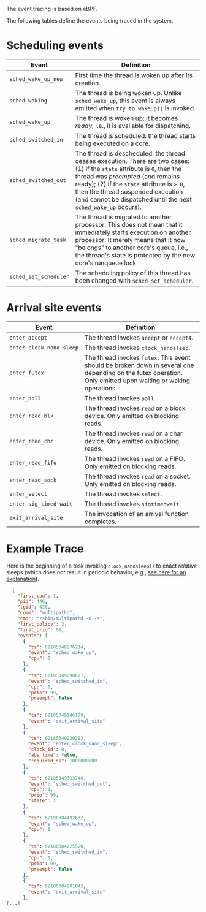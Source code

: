 The event tracing is based on eBPF.

The following tables define the events being traced in the system.

# Scheduling events

| Event | Definition |
|-------|------------|
| `sched_wake_up_new` | First time the thread is woken up after its creation. |
| `sched_waking` | The thread is being woken up. Unlike `sched_wake_up`, this event is always emitted when `try_to_wakeup()` is invoked. |
| `sched_wake_up` | The thread is woken up: it becomes _ready_, i.e., it is available for dispatching. |
| `sched_switched_in` | The thread is scheduled: the thread starts being executed on a core. |
| `sched_switched_out` | The thread is descheduled: the thread ceases execution. There are two cases: (1) if the `state` attribute is `0`, then the thread was _preempted_ (and remains ready); (2) if the `state` attribute is `> 0`, then the thread suspended execution (and cannot be dispatched until the next `sched_wake_up` occurs). |
| `sched_migrate_task` | The thread is migrated to another processor. This does not mean that it immediately starts execution on another processor. It merely means that it now "belongs" to another core's queue, i.e., the thread's state is protected by the new core's runqueue lock. |
| `sched_set_scheduler` | The scheduling policy of this thread has been changed with `sched_set_scheduler`. |

# Arrival site events

| Event | Definition |
|-------|------------|
| `enter_accept` | The thread invokes `accept` or `accept4`. |
| `enter_clock_nano_sleep` | The thread invokes `clock_nanosleep`. |
| `enter_futex` | The thread invokes `futex`. This event should be broken down in several one depending on the futex operation. Only emitted upon waiting or waking operations. |
| `enter_poll` | The thread invokes `poll` |
| `enter_read_blk` | The thread invokes `read` on a block device. Only emitted on blocking reads. |
| `enter_read_chr` | The thread invokes `read` on a char device. Only emitted on blocking reads. |
| `enter_read_fifo` | The thread invokes `read` on a FIFO. Only emitted on blocking reads. |
| `enter_read_sock` | The thread invokes `read` on a socket. Only emitted on blocking reads. |
| `enter_select` | The thread invokes `select`. |
| `enter_sig_timed_wait` | The thread invokes `sigtimedwait`. |
| `exit_arrival_site` | The invocation of an arrival function completes. |

# Example Trace

Here is the beginning of a task invoking `clock_nanosleep()` to enact _relative_ sleeps (which does _not_ result in periodic behavior, e.g., [see here for an explanation](https://people.mpi-sws.org/\~bbb/writing/2020-09-Liu-and-Layland-and-Linux/)).

```json
  {
    "first_cpu": 1,
    "pid": 446,
    "tgid": 438,
    "comm": "multipathd",
    "cmd": "/sbin/multipathd -d -s",
    "first_policy": 2,
    "first_prio": 99,
    "events": [
      {
        "ts": 62185348876214,
        "event": "sched_wake_up",
        "cpu": 1
      },
      {
        "ts": 62185349090871,
        "event": "sched_switched_in",
        "cpu": 1,
        "prio": 99,
        "preempt": false
      },
      {
        "ts": 62185349146179,
        "event": "exit_arrival_site"
      },
      {
        "ts": 62185349230283,
        "event": "enter_clock_nano_sleep",
        "clock_id": 0,
        "abs_time": false,
        "required_ns": 1000000000
      },
      {
        "ts": 62185349313746,
        "event": "sched_switched_out",
        "cpu": 1,
        "prio": 99,
        "state": 1
      },
      {
        "ts": 62186384492632,
        "event": "sched_wake_up",
        "cpu": 1
      },
      {
        "ts": 62186384725520,
        "event": "sched_switched_in",
        "cpu": 1,
        "prio": 99,
        "preempt": false
      },
      {
        "ts": 62186384901042,
        "event": "exit_arrival_site"
      },
[...]
```